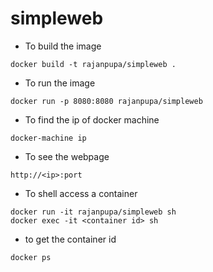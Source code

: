 # simpleweb

* To build the image

```
docker build -t rajanpupa/simpleweb .
```

* To run the image

```
docker run -p 8080:8080 rajanpupa/simpleweb
```

* To find the ip of docker machine
```
docker-machine ip
```

* To see the webpage
```
http://<ip>:port
```

* To shell access a container 
```
docker run -it rajanpupa/simpleweb sh
docker exec -it <container id> sh
```

* to get the container id
```
docker ps
```